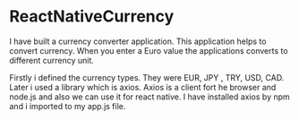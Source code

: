 # ReactNativeCurrency
I have built a currency converter application. This application helps to convert currency. 
When you enter a Euro value the applications converts to different currency unit.

 Firstly i defined the currency types. They were EUR, JPY , TRY, USD, CAD. Later i used a library which is axios.
 Axios is a client fort he browser and node.js and also we can use it for react native. I have installed axios by npm and i imported to my app.js file.
 
 
 
 
 
 
 
 
